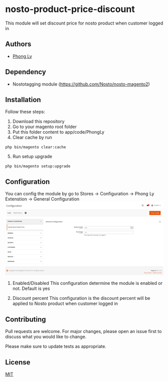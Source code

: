 # nosto-product-price-discount
This module will set discount price for nosto product when customer logged in

## Authors
- [Phong Ly](https://github.com/yquocphong)

## Dependency
- Nostotagging module (https://github.com/Nosto/nosto-magento2)

## Installation
Follow these steps:
1. Download this repository
2. Go to your magento root folder
3. Put this folder content to app/code/PhongLy
4. Clear cache by run
```
php bin/magento clear:cache
```
5. Run setup upgrade
```
php bin/magento setup:upgrade
```

## Configuration
You can config the module by go to Stores -> Configuration -> Phong Ly Extenstion -> General Configuration
![images/img.png](images/img.png)
1. Enabled/Disabled
This configuration determine the module is enabled or not. Default is yes

2. Discount percent
This configuration is the discount percent will be applied to Nosto product when customer logged in 

## Contributing

Pull requests are welcome. For major changes, please open an issue first
to discuss what you would like to change.

Please make sure to update tests as appropriate.

## License

[MIT](https://choosealicense.com/licenses/mit/)
